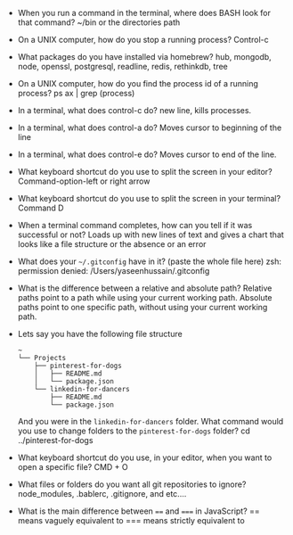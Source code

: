 - When you run a command in the terminal, where does BASH look for that command?
~/bin or the directories path

- On a UNIX computer, how do you stop a running process?
Control-c

- What packages do you have installed via homebrew?
hub, mongodb, node, openssl, postgresql, readline, redis, rethinkdb, tree

- On a UNIX computer, how do you find the process id of a running process?
ps ax | grep (process)

- In a terminal, what does control-c do?
new line, kills processes.

- In a terminal, what does control-a do?
Moves cursor to beginning of the line

- In a terminal, what does control-e do?
Moves cursor to end of the line.

- What keyboard shortcut do you use to split the screen in your editor?
Command-option-left or right arrow

- What keyboard shortcut do you use to split the screen in your terminal?
Command D

- When a terminal command completes, how can you tell if it was successful or not?
Loads up with new lines of text and gives a chart that looks like a file structure or the absence or an error

- What does your `~/.gitconfig` have in it? (paste the whole file here)
zsh: permission denied: /Users/yaseenhussain/.gitconfig

- What is the difference between a relative and absolute path?
Relative paths point to a path while using your current working path.
Absolute paths point to one specific path, without using your current working path.

- Lets say you have the following file structure

  ```
  ~
  └── Projects
      ├── pinterest-for-dogs
      │   ├── README.md
      │   └── package.json
      └── linkedin-for-dancers
          ├── README.md
          └── package.json
  ```

  And you were in the `linkedin-for-dancers` folder. What command would you use to change folders to the `pinterest-for-dogs` folder?
cd ../pinterest-for-dogs

- What keyboard shortcut do you use, in your editor, when you want to open a specific file?
CMD + O

- What files or folders do you want all git repositories to ignore?
node_modules, .bablerc, .gitignore, and etc....

- What is the main difference between `==` and `===` in JavaScript?
== means vaguely equivalent to
=== means strictly equivalent to
